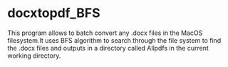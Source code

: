 # docxtopdf_BFS
This program allows to batch convert any .docx files in the MacOS filesystem.It uses BFS algorithm to search through the file system to find the .docx files and outputs in a directory called Allpdfs in the current working directory. 
